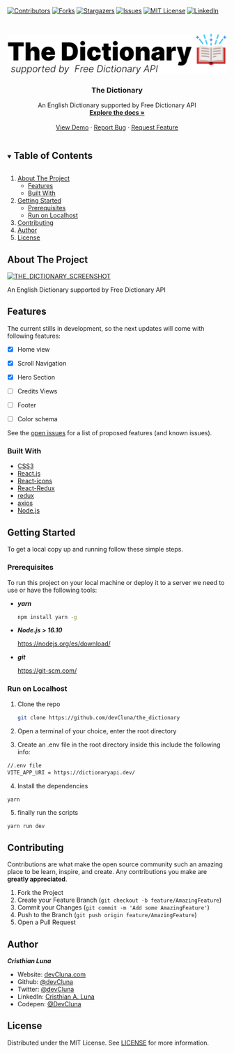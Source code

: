 



<!-- PROJECT SHIELDS -->
[![Contributors][contributors-shield]][contributors-url]
[![Forks][forks-shield]][forks-url]
[![Stargazers][stars-shield]][stars-url]
[![Issues][issues-shield]][issues-url]
[![MIT License][license-shield]][license-url]
[![LinkedIn][linkedin-shield]][linkedin-url]




<!-- PROJECT LOGO -->
<br />
<p align="center">
  <a href="https://the-dictionary-react.netlify.app">
    <img src="https://raw.githubusercontent.com/devCluna/the_dictionary/master/src/assets/the-Dictionary-API-logo-secondary.svg" alt="Logo" >
  </a>

  <h3 align="center">The Dictionary</h3>

  <p align="center">
    An English Dictionary supported by Free Dictionary API
    <br />
    <a href="https://github.com/devCluna/the_dictionary"><strong>Explore the docs »</strong></a>
    <br />
    <br />
    <a href="https://valorant-landing-page-concept.netlify.app">View Demo</a>
    ·
    <a href="https://github.com/devCluna/the_dictionary/issues">Report Bug</a>
    ·
    <a href="https://github.com/devCluna/the_dictionary/issues">Request Feature</a>
  </p>
   
</p>



<!-- TABLE OF CONTENTS -->
<details open="open">
  <summary><h2 style="display: inline-block">Table of Contents</h2></summary>
  <ol>
    <li>
      <a href="#about-the-project">About The Project</a>
      <ul>
            <li><a href="#features">Features</a></li>
        <li><a href="#built-with">Built With</a></li>
      </ul>
    </li>
    <li>
      <a href="#getting-started">Getting Started</a>
      <ul>
        <li><a href="#prerequisites">Prerequisites</a></li>
        <li><a href="#run-on-localhost">Run on Localhost</a></li>
      </ul>
    </li>
    <li><a href="#contributing">Contributing</a></li>
    <li><a href="#author">Author</a></li>
    <li><a href="#license">License</a></li>
  </ol>
</details>



<!-- ABOUT THE PROJECT -->
## About The Project

[![THE_DICTIONARY_SCREENSHOT][product-screenshot]](https://the-dictionary-react.netlify.app)

An English Dictionary supported by Free Dictionary API

<!-- Features -->
## Features
The current stills in development, so the next updates will come with following features:

- [x] Home view
- [x] Scroll Navigation
- [x] Hero Section
- [ ] Credits Views
- [ ] Footer
- [ ] Color schema


See the [open issues](https://github.com/devCluna/the_dictionary/issues) for a list of proposed features (and known issues).

### Built With

* [CSS3](https://developer.mozilla.org/es/docs/Web/CSSre)
* [React.js](https://es.reactjs.org/)
* [React-icons](https://react-icons.github.io/react-icons/)
* [React-Redux](https://react-redux.js.org/)
* [redux](https://es.redux.js.org/)
* [axios](https://github.com/axios/axios)
* [Node.js](https://nodejs.org/es/)



<!-- GETTING STARTED -->
## Getting Started

To get a local copy up and running follow these simple steps.

### Prerequisites

To run this project on your local machine or deploy it to a server we need to use or have the following tools:
* ***yarn***
  ```sh
  npm install yarn -g
  ```
* ***Node.js > 16.10***

  https://nodejs.org/es/download/

* ***git*** 

  https://git-scm.com/


### Run on Localhost 

1. Clone the repo
   ```sh
   git clone https://github.com/devCluna/the_dictionary
   ```

 2. Open a terminal of your choice, enter the root directory

 3. Create an .env file in the root directory inside this include the following info:
 ```sh
 //.env file
 VITE_APP_URI = https://dictionaryapi.dev/
 ```
 4. Install the dependencies
 ```
 yarn 
 ````
 5. finally run the scripts
 ```
 yarn run dev
 ```

<!-- CONTRIBUTING -->
## Contributing

Contributions are what make the open source community such an amazing place to be learn, inspire, and create. Any contributions you make are **greatly appreciated**.

1. Fork the Project
2. Create your Feature Branch (`git checkout -b feature/AmazingFeature`)
3. Commit your Changes (`git commit -m 'Add some AmazingFeature'`)
4. Push to the Branch (`git push origin feature/AmazingFeature`)
5. Open a Pull Request

<!-- Author -->
## Author

***Cristhian Luna***

* Website: [devCluna.com](https://devcluna.com)
*	Github: [@devCluna](https://github.com/devCluna)
*	Twitter: [@devCluna](https://twitter.com/DevCLuna)
*	LinkedIn: [Cristhian A. Luna](https://www.linkedin.com/in/devcluna/)
*	Codepen: [@DevCluna](https://codepen.io/DevCluna)

<!-- LICENSE -->
## License

Distributed under the MIT License. See [LICENSE](https://github.com/devCluna/the_dictionary/blob/master/License) for more information.


<!-- MARKDOWN LINKS & IMAGES -->
<!-- https://www.markdownguide.org/basic-syntax/#reference-style-links -->
[contributors-shield]: https://img.shields.io/github/contributors/devcluna/the_dictionary.svg?style=for-the-badge
[contributors-url]: https://github.com/devcluna/the_dictionary/graphs/contributors

[forks-shield]: https://img.shields.io/github/forks/devcluna/the_dictionary.svg?style=for-the-badge
[forks-url]: https://github.com/devCluna/the_dictionary/network/members

[stars-shield]: https://img.shields.io/github/stars/devCluna/the_dictionary.svg?style=for-the-badge
[stars-url]: https://github.com/devCluna/the_dictionary/stargazers

[issues-shield]: https://img.shields.io/github/issues/devCluna/the_dictionary.svg?style=for-the-badge
[issues-url]: https://github.com/devCluna/the_dictionary/issues

[license-shield]: https://img.shields.io/github/license/devCluna/the_dictionary.svg?style=for-the-badge
[license-url]: https://github.com/devCluna/the_dictionary/blob/master/License 

[linkedin-shield]: https://img.shields.io/badge/-LinkedIn-black.svg?style=for-the-badge&logo=linkedin&colorB=555
[linkedin-url]: https://www.linkedin.com/in/devcluna/

[product-screenshot]: https://raw.githubusercontent.com/devCluna/the_dictionary/master/src/assets/screenshot.png
